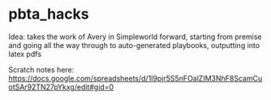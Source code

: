 # pbta_hacks

Idea: takes the work of Avery in Simpleworld forward, starting from premise and going all the way through to auto-generated playbooks, outputting into latex pdfs

Scratch notes here: https://docs.google.com/spreadsheets/d/1I9pjr5S5nFOalZIM3NhF8ScamCuotSAr92TN27pYkxg/edit#gid=0
